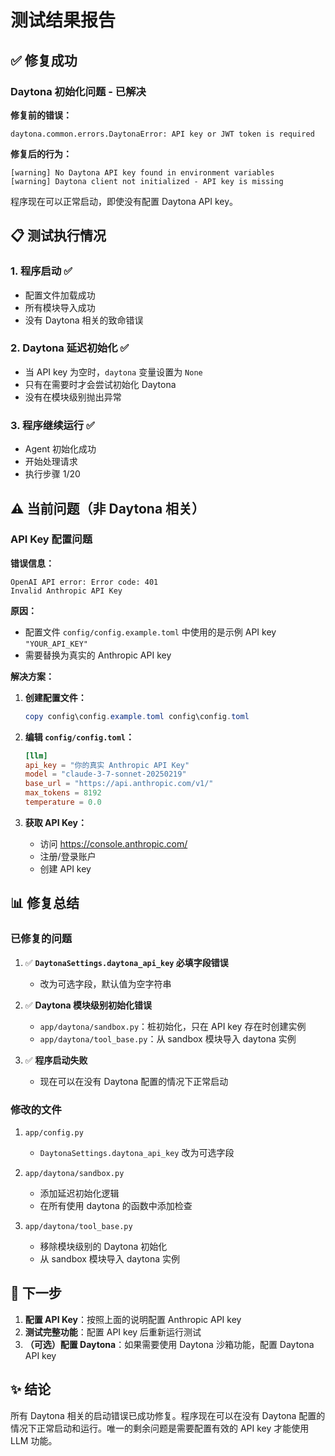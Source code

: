 # 测试结果报告

## ✅ 修复成功

### Daytona 初始化问题 - **已解决**

**修复前的错误：**
```
daytona.common.errors.DaytonaError: API key or JWT token is required
```

**修复后的行为：**
```
[warning] No Daytona API key found in environment variables
[warning] Daytona client not initialized - API key is missing
```

程序现在可以正常启动，即使没有配置 Daytona API key。

## 📋 测试执行情况

### 1. 程序启动 ✅
- 配置文件加载成功
- 所有模块导入成功
- 没有 Daytona 相关的致命错误

### 2. Daytona 延迟初始化 ✅
- 当 API key 为空时，`daytona` 变量设置为 `None`
- 只有在需要时才会尝试初始化 Daytona
- 没有在模块级别抛出异常

### 3. 程序继续运行 ✅
- Agent 初始化成功
- 开始处理请求
- 执行步骤 1/20

## ⚠️ 当前问题（非 Daytona 相关）

### API Key 配置问题

**错误信息：**
```
OpenAI API error: Error code: 401
Invalid Anthropic API Key
```

**原因：**
- 配置文件 `config/config.example.toml` 中使用的是示例 API key `"YOUR_API_KEY"`
- 需要替换为真实的 Anthropic API key

**解决方案：**

1. **创建配置文件：**
   ```powershell
   copy config\config.example.toml config\config.toml
   ```

2. **编辑 `config/config.toml`：**
   ```toml
   [llm]
   api_key = "你的真实 Anthropic API Key"
   model = "claude-3-7-sonnet-20250219"
   base_url = "https://api.anthropic.com/v1/"
   max_tokens = 8192
   temperature = 0.0
   ```

3. **获取 API Key：**
   - 访问 https://console.anthropic.com/
   - 注册/登录账户
   - 创建 API key

## 📊 修复总结

### 已修复的问题

1. ✅ **`DaytonaSettings.daytona_api_key` 必填字段错误**
   - 改为可选字段，默认值为空字符串

2. ✅ **Daytona 模块级别初始化错误**
   - `app/daytona/sandbox.py`：桩初始化，只在 API key 存在时创建实例
   - `app/daytona/tool_base.py`：从 sandbox 模块导入 daytona 实例

3. ✅ **程序启动失败**
   - 现在可以在没有 Daytona 配置的情况下正常启动

### 修改的文件

1. `app/config.py`
   - `DaytonaSettings.daytona_api_key` 改为可选字段

2. `app/daytona/sandbox.py`
   - 添加延迟初始化逻辑
   - 在所有使用 daytona 的函数中添加检查

3. `app/daytona/tool_base.py`
   - 移除模块级别的 Daytona 初始化
   - 从 sandbox 模块导入 daytona 实例

## 🎯 下一步

1. **配置 API Key**：按照上面的说明配置 Anthropic API key
2. **测试完整功能**：配置 API key 后重新运行测试
3. **（可选）配置 Daytona**：如果需要使用 Daytona 沙箱功能，配置 Daytona API key

## ✨ 结论

所有 Daytona 相关的启动错误已成功修复。程序现在可以在没有 Daytona 配置的情况下正常启动和运行。唯一的剩余问题是需要配置有效的 API key 才能使用 LLM 功能。

